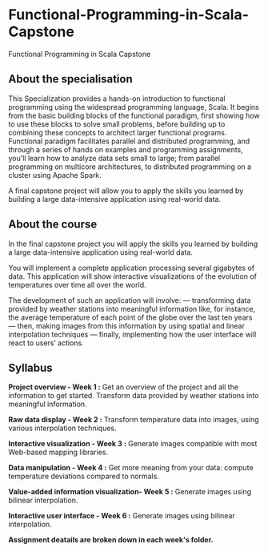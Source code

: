 # Functional-Programming-in-Scala-Capstone
Functional Programming in Scala Capstone


## About the specialisation

This Specialization provides a hands-on introduction to functional programming using the widespread programming language, Scala. It begins from the basic building blocks of the functional paradigm, first showing how to use these blocks to solve small problems, before building up to combining these concepts to architect larger functional programs. Functional paradigm facilitates parallel and distributed programming, and through a series of hands on examples and programming assignments, you'll learn how to analyze data sets small to large; from parallel programming on multicore architectures, to distributed programming on a cluster using Apache Spark.

A final capstone project will allow you to apply the skills you learned by building a large data-intensive application using real-world data.

## About the course

In the final capstone project you will apply the skills you learned by building a large data-intensive application using real-world data.

You will implement a complete application processing several gigabytes of data. This application will show interactive visualizations of the evolution of temperatures over time all over the world.

The development of such an application will involve:
 — transforming data provided by weather stations into meaningful information like, for instance, the average temperature of each point of the globe over the last ten years 
 — then, making images from this information by using spatial and linear interpolation techniques 
 — finally, implementing how the user interface will react to users’ actions.

## Syllabus 



**Project overview - Week 1 :** Get an overview of the project and all the information to get started. Transform data provided by weather stations into meaningful information.

**Raw data display - Week 2 :** Transform temperature data into images, using various interpolation techniques.

**Interactive visualization - Week 3 :** Generate images compatible with most Web-based mapping libraries.

**Data manipulation - Week 4 :** Get more meaning from your data: compute temperature deviations compared to normals.

**Value-added information visualization- Week 5 :** Generate images using bilinear interpolation.

**Interactive user interface - Week 6 :** Generate images using bilinear interpolation.



**Assignment deatails are broken down in each week's folder.**
